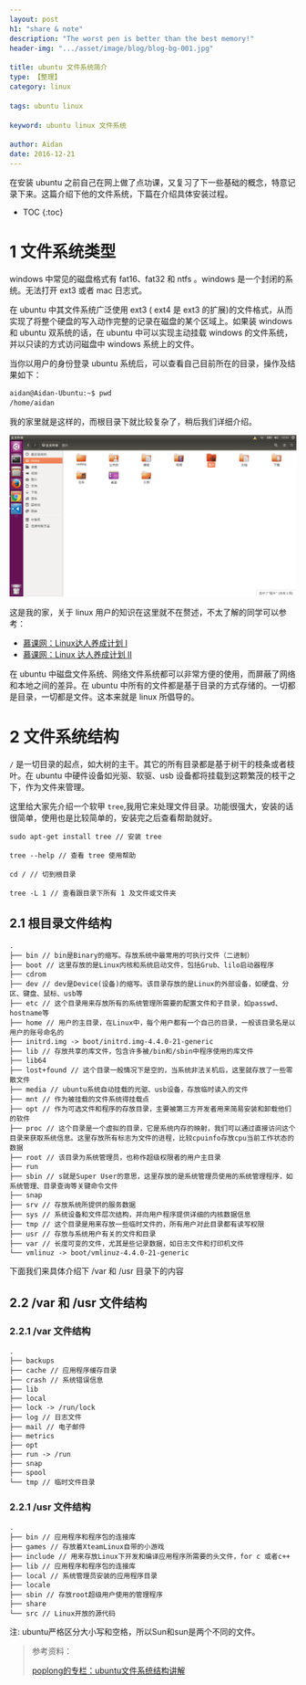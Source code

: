 ```yaml
---
layout: post
h1: "share & note"
description: "The worst pen is better than the best memory!"
header-img: ".../asset/image/blog/blog-bg-001.jpg"

title: ubuntu 文件系统简介
type: 【整理】
category: linux

tags: ubuntu linux

keyword: ubuntu linux 文件系统

author: Aidan
date: 2016-12-21
---
```


在安装 ubuntu 之前自己在网上做了点功课，又复习了下一些基础的概念，特意记录下来。这篇介绍下他的文件系统，下篇在介绍具体安装过程。

* TOC
{:toc}

# 1 文件系统类型

windows 中常见的磁盘格式有 fat16、fat32 和 ntfs 。windows 是一个封闭的系统。无法打开 ext3 或者 mac 日志式。

在 ubuntu 中其文件系统广泛使用 ext3 ( ext4 是 ext3 的扩展)的文件格式，从而实现了将整个硬盘的写入动作完整的记录在磁盘的某个区域上。如果装 windows 和 ubuntu 双系统的话，在 ubuntu 中可以实现主动挂载 windows 的文件系统，并以只读的方式访问磁盘中 windows 系统上的文件。

当你以用户的身份登录 ubuntu 系统后，可以查看自己目前所在的目录，操作及结果如下：

```bash
aidan@Aidan-Ubuntu:~$ pwd
/home/aidan
```

我的家里就是这样的，而根目录下就比较复杂了，稍后我们详细介绍。

![我的家](../asset/image/blog/2016-12-21-ubuntu-file-system-introduce/001.png)

这是我的家，关于 linux 用户的知识在这里就不在赘述，不太了解的同学可以参考：

- [慕课网：Linux达人养成计划 I](http://www.imooc.com/learn/175)
- [慕课网：Linux 达人养成计划 II](http://www.imooc.com/learn/111)

在 ubuntu 中磁盘文件系统、网络文件系统都可以非常方便的使用，而屏蔽了网络和本地之间的差异。在 ubuntu 中所有的文件都是基于目录的方式存储的。一切都是目录，一切都是文件。这本来就是 linux 所倡导的。

# 2 文件系统结构

`/` 是一切目录的起点，如大树的主干。其它的所有目录都是基于树干的枝条或者枝叶。在 ubuntu 中硬件设备如光驱、软驱、usb 设备都将挂载到这颗繁茂的枝干之下，作为文件来管理。

这里给大家先介绍一个软甲 `tree`,我用它来处理文件目录。功能很强大，安装的话很简单，使用也是比较简单的，安装完之后查看帮助就好。

```
sudo apt-get install tree // 安装 tree

tree --help // 查看 tree 使用帮助

cd / // 切到根目录

tree -L 1 // 查看跟目录下所有 1 及文件或文件夹
```

## 2.1 根目录文件结构


```
.
├── bin // bin是Binary的缩写。存放系统中最常用的可执行文件（二进制）
├── boot // 这里存放的是Linux内核和系统启动文件，包括Grub、lilo启动器程序
├── cdrom
├── dev // dev是Device(设备)的缩写。该目录存放的是Linux的外部设备，如硬盘、分区、键盘、鼠标、usb等
├── etc // 这个目录用来存放所有的系统管理所需要的配置文件和子目录，如passwd、hostname等
├── home // 用户的主目录，在Linux中，每个用户都有一个自己的目录，一般该目录名是以用户的账号命名的
├── initrd.img -> boot/initrd.img-4.4.0-21-generic
├── lib // 存放共享的库文件，包含许多被/bin和/sbin中程序使用的库文件
├── lib64
├── lost+found // 这个目录一般情况下是空的，当系统非法关机后，这里就存放了一些零散文件
├── media // ubuntu系统自动挂载的光驱、usb设备，存放临时读入的文件
├── mnt // 作为被挂载的文件系统得挂载点
├── opt // 作为可选文件和程序的存放目录，主要被第三方开发者用来简易安装和卸载他们的软件
├── proc // 这个目录是一个虚拟的目录，它是系统内存的映射，我们可以通过直接访问这个目录来获取系统信息。这里存放所有标志为文件的进程，比较cpuinfo存放cpu当前工作状态的数据
├── root // 该目录为系统管理员，也称作超级权限者的用户主目录
├── run
├── sbin // s就是Super User的意思，这里存放的是系统管理员使用的系统管理程序，如系统管理、目录查询等关键命令文件
├── snap
├── srv // 存放系统所提供的服务数据
├── sys // 系统设备和文件层次结构，并向用户程序提供详细的内核数据信息
├── tmp // 这个目录是用来存放一些临时文件的，所有用户对此目录都有读写权限
├── usr // 存放与系统用户有关的文件和目录
├── var // 长度可变的文件，尤其是些记录数据，如日志文件和打印机文件
└── vmlinuz -> boot/vmlinuz-4.4.0-21-generic
```

下面我们来具体介绍下 /var 和 /usr 目录下的内容

## 2.2 /var 和 /usr 文件结构

### 2.2.1 /var 文件结构

```
.
├── backups
├── cache // 应用程序缓存目录
├── crash // 系统错误信息
├── lib
├── local
├── lock -> /run/lock
├── log // 日志文件
├── mail // 电子邮件
├── metrics
├── opt
├── run -> /run
├── snap
├── spool
└── tmp // 临时文件目录
```

### 2.2.1 /usr 文件结构

```
.
├── bin // 应用程序和程序包的连接库
├── games // 存放着XteamLinux自带的小游戏
├── include // 用来存放Linux下开发和编译应用程序所需要的头文件，for c 或者c++
├── lib // 应用程序和程序包的连接库
├── local // 系统管理员安装的应用程序目录
├── locale
├── sbin // 存放root超级用户使用的管理程序
├── share
└── src // Linux开放的源代码
```

注: ubuntu严格区分大小写和空格，所以Sun和sun是两个不同的文件。

>
>参考资料：
>
>[poplong的专栏：ubuntu文件系统结构讲解](http://blog.csdn.net/poplong/article/details/8259386)